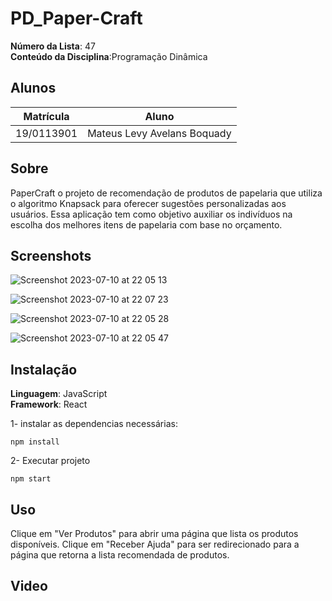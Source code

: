 # PD_Paper-Craft


**Número da Lista**: 47<br>
**Conteúdo da Disciplina**:Programação Dinâmica<br>

## Alunos
|Matrícula | Aluno |
| -- | -- |
| 19/0113901  |  Mateus Levy Avelans Boquady |

## Sobre 
PaperCraft
o projeto de recomendação de produtos de papelaria que utiliza o algoritmo Knapsack para oferecer sugestões personalizadas aos usuários. 
Essa aplicação tem como objetivo auxiliar os indivíduos na escolha dos melhores itens de papelaria com base no orçamento.



## Screenshots

![Screenshot 2023-07-10 at 22 05 13](https://github.com/mateus9levy/PD_Paper-Craft/assets/70410544/30c4d3de-f4a6-4d46-b0f3-e346f97989cb)

![Screenshot 2023-07-10 at 22 07 23](https://github.com/mateus9levy/PD_Paper-Craft/assets/70410544/7ffec299-201d-49e8-bff7-6f67c930ecdc)

![Screenshot 2023-07-10 at 22 05 28](https://github.com/mateus9levy/PD_Paper-Craft/assets/70410544/78da9a77-685d-4f5d-8cb9-c2ec54186d94)

![Screenshot 2023-07-10 at 22 05 47](https://github.com/mateus9levy/PD_Paper-Craft/assets/70410544/7c8faa94-6cd9-49ec-90f3-200c03b3701d)


## Instalação 
**Linguagem**: JavaScript<br>
**Framework**: React<br>

1- instalar as dependencias necessárias:
````
npm install
````
2- Executar projeto
````
npm start
````

## Uso 

Clique em "Ver Produtos" para abrir uma página que lista os produtos disponíveis. Clique em "Receber Ajuda" para ser redirecionado para a página que retorna a lista recomendada de produtos.



## Video 


